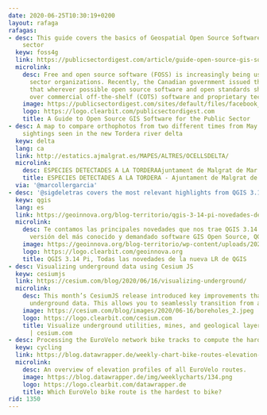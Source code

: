 ```yaml
---
date: 2020-06-25T10:30:19+0200
layout: rafaga
rafagas:
- desc: This guide covers the basics of Geospatial Open Source Software for the public
    sector
  keyw: foss4g
  link: https://publicsectordigest.com/article/guide-open-source-gis-software-public-sector
  microlink:
    desc: Free and open source software (FOSS) is increasingly being used by public
      sector organizations. Recently, the Canadian government issued the directive
      that wherever possible open source software and open standards should be leveraged
      over commercial off-the-shelf (COTS) software and proprietary tech…
    image: https://publicsectordigest.com/sites/default/files/facebook_share.jpg
    logo: https://logo.clearbit.com/publicsectordigest.com
    title: A Guide to Open Source GIS Software for the Public Sector
- desc: A map to compare orthophotos from two different times from May 2020, and bird
    sightings seen in the new Tordera river delta
  keyw: delta
  lang: ca
  link: http://estatics.ajmalgrat.es/MAPES/ALTRES/OCELLSDELTA/
  microlink:
    desc: ESPECIES DETECTADES A LA TORDERAAjuntament de Malgrat de Mar
    title: ESPECIES DETECTADES A LA TORDERA - Ajuntament de Malgrat de Mar
  via: '@marcollergarcia'
- desc: '@sigdeletras covers the most relevant highlights from QGIS 3.14 Pi release'
  keyw: qgis
  lang: es
  link: https://geoinnova.org/blog-territorio/qgis-3-14-pi-novedades-de-la-nueva-lr-de-qgis
  microlink:
    desc: Te contamos las principales novedades que nos trae QGIS 3.14 Pi, la última
      versión del más conocido y demandado software GIS Open Source, QGIS.
    image: https://geoinnova.org/blog-territorio/wp-content/uploads/2020/05/qgis-3-14_NOVEDADES_GEOINNOVA.jpg
    logo: https://logo.clearbit.com/geoinnova.org
    title: QGIS 3.14 Pi, Todas las novedades de la nueva LR de QGIS
- desc: Visualizing underground data using Cesium JS
  keyw: cesiumjs
  link: https://cesium.com/blog/2020/06/16/visualizing-underground/
  microlink:
    desc: This month’s CesiumJS release introduced key improvements that enable visualizing
      underground data. This allows you to seamlessly transition from above groun...
    image: https://cesium.com/blog/images/2020/06-16/boreholes_2.jpeg
    logo: https://logo.clearbit.com/cesium.com
    title: Visualize underground utilities, mines, and geological layers with Cesium
      | cesium.com
- desc: Processing the EuroVelo network bike tracks to compute the hardest one
  keyw: cycling
  link: https://blog.datawrapper.de/weekly-chart-bike-routes-elevation-gpx-eurovelo/
  microlink:
    desc: An overview of elevation profiles of all EuroVelo routes.
    image: https://blog.datawrapper.de/img/weeklycharts/134.png
    logo: https://logo.clearbit.com/datawrapper.de
    title: Which EuroVelo bike route is the hardest to bike?
rid: 1350
---
```

